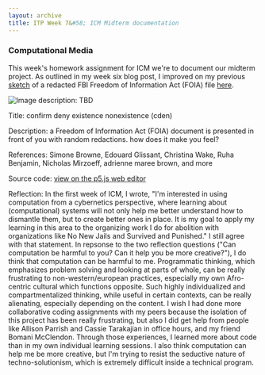 ```yaml
---
layout: archive
title: ITP Week 7&#58; ICM Midterm documentation
---
```


### Computational Media
This week's homework assignment for ICM we're to document our midterm project. As outlined in my week six blog post, I improved on my previous [sketch](https://editor.p5js.org/netanoir/sketches/9TsSxsCZk) of a redacted FBI Freedom of Information Act (FOIA) file [here](https://editor.p5js.org/netanoir/sketches/xg2kPx5pR).

![Image description: TBD](/assets/img/blog/itp-week6/foia_prototype1.gif)

Title: confirm deny existence nonexistence (cden)

Description: a Freedom of Information Act (FOIA) document is presented in front of you with random redactions. how does it make you feel?

References: Simone Browne, Edouard Glissant, Christina Wake, Ruha Benjamin, Nicholas Mirzoeff, adrienne maree brown, and more

Source code: [view on the p5.js web editor](https://editor.p5js.org/netanoir/sketches/xg2kPx5pR)

Reflection: In the first week of ICM, I wrote, "I'm interested in using computation from a cybernetics perspective, where learning about (computational) systems will not only help me better understand how to dismantle them, but to create better ones in place. It is my goal to apply my learning in this area to the organizing work I do for abolition with organizations like No New Jails and Survived and Punished." I still agree with that statement. In repsonse to the two reflection questions ("Can computation be harmful to you? Can it help you be more creative?"), I do think that computation can be harmful to me. Programmatic thinking, which emphasizes problem solving and looking at parts of whole, can be really frustrating to non-western/european practices, especially my own Afro-centric cultural which functions opposite. Such highly individualized and compartmentalized thinking, while useful in certain contexts, can be really alienating, especially depending on the content. I wish I had done more collaborative coding assignments with my peers because the isolation of this project has been really frustrating, but also I did get help from people like Allison Parrish and Cassie Tarakajian in office hours, and my friend Bomani McClendon. Through those experiences, I learned more about code than in my own individual learning sessions. I also think computation can help me be more creative, but I'm trying to resist the seductive  nature of techno-solutionism, which is extremely difficult inside a technical program.
